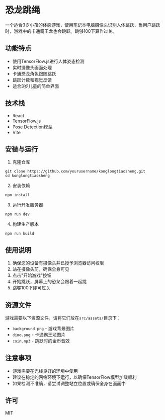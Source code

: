 # 恐龙跳绳

一个适合3岁小孩的体感游戏，使用笔记本电脑摄像头识别人体跳跃，当用户跳跃时，游戏中的卡通霸王龙也会跳跃。跳够100下算作过关。

## 功能特点

- 使用TensorFlow.js进行人体姿态检测
- 实时摄像头画面处理
- 卡通恐龙角色跟随跳跃
- 跳跃计数和视觉反馈
- 适合3岁儿童的简单界面

## 技术栈

- React
- TensorFlow.js
- Pose Detection模型
- Vite

## 安装与运行

1. 克隆仓库
```
git clone https://github.com/yourusername/konglongtiaosheng.git
cd konglongtiaosheng
```

2. 安装依赖
```
npm install
```

3. 运行开发服务器
```
npm run dev
```

4. 构建生产版本
```
npm run build
```

## 使用说明

1. 确保您的设备有摄像头并已授予浏览器访问权限
2. 站在摄像头前，确保全身可见
3. 点击"开始游戏"按钮
4. 开始跳跃，屏幕上的恐龙会跟着一起跳
5. 跳够100下即可过关

## 资源文件

游戏需要以下资源文件，请将它们放在`src/assets/`目录下：

- `background.png` - 游戏背景图片
- `dino.png` - 卡通霸王龙图片
- `coin.mp3` - 跳跃时的金币音效

## 注意事项

- 游戏需要在光线良好的环境中使用
- 建议在稳定的网络环境下运行，以确保TensorFlow模型加载顺利
- 如果检测不准确，请尝试调整站立位置或确保全身在画面中

## 许可

MIT 